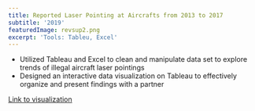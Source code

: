 ```yaml
---
title: Reported Laser Pointing at Aircrafts from 2013 to 2017
subtitle: '2019'
featuredImage: revsup2.png
excerpt: 'Tools: Tableu, Excel'
---
```

* Utilized Tableau and Excel to clean and manipulate data set to explore trends of illegal aircraft laser pointings
* Designed an interactive data visualization on Tableau to effectively organize and present findings with a partner

[Link to visualization](https://public.tableau.com/profile/hannah8349#!/vizhome/LasterChaserReportedLaserPointingsatAircraftsfrom2013to2017/LaserChaser)


